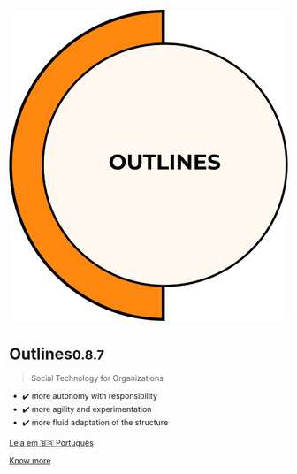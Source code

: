 ![Outlines](./assets/logo%20outlines.png ':size=220')
	
<h1 id="cover-heading">
<span>Outlines<small>0.8.7</small></span>
</h1>

>  Social Technology for Organizations

- ✔️ more autonomy with responsibility
- ✔️ more agility and experimentation
- ✔️ more fluid adaptation of the structure 
 
[Leia em 🇧🇷 Português](/)
 
[Know more](start)
